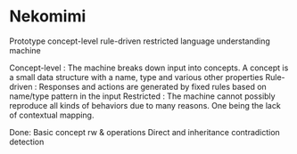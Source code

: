 Nekomimi
========

Prototype concept-level rule-driven restricted language understanding machine

Concept-level : The machine breaks down input into concepts. A concept is a small data structure with a name, type and various other properties
Rule-driven : Responses and actions are generated by fixed rules based on name/type pattern in the input
Restricted : The machine cannot possibly reproduce all kinds of behaviors due to many reasons. One being the lack of contextual mapping.

Done:
Basic concept rw & operations
Direct and inheritance contradiction detection
